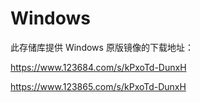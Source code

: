 # Windows

此存储库提供 Windows 原版镜像的下载地址：

https://www.123684.com/s/kPxoTd-DunxH

https://www.123865.com/s/kPxoTd-DunxH
